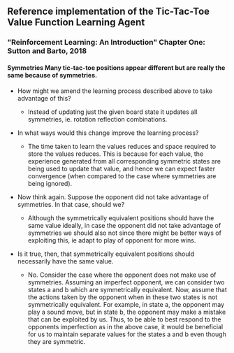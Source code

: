 ## Reference implementation of the Tic-Tac-Toe Value Function Learning Agent
### "Reinforcement Learning: An Introduction" Chapter One: Sutton and Barto, 2018

#### Symmetries Many tic-tac-toe positions appear different but are really the same because of symmetries. 
- How might we amend the learning process described above to take advantage of this? 
    - Instead of updating just the given board state it updates all symmetries, ie. rotation reflection combinations. 

- In what ways would this change improve the learning process? 
    - The time taken to learn the values reduces and space required to store the values reduces. This is because for each value, the experience generated from all corresponding symmetric states are being used to update that value, and hence we can expect faster convergence (when compared to the case where symmetries are being ignored).

- Now think again. Suppose the opponent did not take advantage of symmetries. In that case, should we? 
    - Although the symmetrically equivalent positions should have the same value ideally, in case the opponent did not take advantage of symmetries we should also not since there might be better ways of exploiting this, ie adapt to play of opponent for more wins.

- Is it true, then, that symmetrically equivalent positions should necessarily have the same value.
    - No. Consider the case where the opponent does not make use of symmetries. Assuming an imperfect
opponent, we can consider two states a and b which are symmetrically equivalent. Now, assume
that the actions taken by the opponent when in these two states is not symmetrically equivalent.
For example, in state a, the opponent may play a sound move, but in state b, the opponent
may make a mistake that can be exploited by us. Thus, to be able to best respond to the
opponents imperfection as in the above case, it would be beneficial for us to maintain separate
values for the states a and b even though they are symmetric.